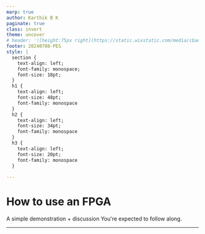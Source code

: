 ```yaml
---
marp: true
author: Karthik B K
paginate: true
class: invert
theme: uncover
# header: '![height:75px right](https://static.wixstatic.com/media/cbade5_3163132011d84883993e56170c2a34ba~mv2.png/v1/crop/x_0,y_28,w_2084,h_2028/fill/w_334,h_326,al_c,q_85,usm_0.66_1.00_0.01,enc_auto/New%20Logo-01.png)'
footer: 20240708-PES
style: |
  section {
    text-align: left;
    font-family: monospace;
    font-size: 18pt;
  }
  h1 {
    text-align: left;
    font-size: 48pt;
    font-family: monospace
  }
  h2 {
    text-align: left;
    font-size: 34pt;
    font-family: monospace
  }
  h3 {
    text-align: left;
    font-size: 20pt;
    font-family: monospace
  }
  
---
```


# How to use an FPGA
A simple demonstration + discussion
You're expected to follow along.

---